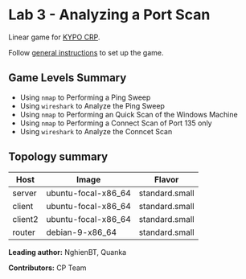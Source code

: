 # Lab 3 - Analyzing a Port Scan

Linear game for [KYPO CRP](https://docs.crp.kypo.muni.cz/).

Follow [general instructions](https://docs.crp.kypo.muni.cz/basic-concepts/typical-training-workflow/training-workflow-cloud/) to set up the game.

## Game Levels Summary
- Using `nmap` to Performing a Ping Sweep
- Using `wireshark` to Analyze the Ping Sweep
- Using `nmap` to Performing an Quick Scan of the Windows Machine
- Using `nmap` to Performing a Connect Scan of Port 135 only
- Using `wireshark` to Analyze the Conncet Scan

## Topology summary
|Host|Image|Flavor|
|-|-|-|
|server|ubuntu-focal-x86_64|standard.small|
|client|ubuntu-focal-x86_64|standard.small|
|client2|ubuntu-focal-x86_64|standard.small|
|router|debian-9-x86_64|standard.small|


**Leading author:** NghienBT, Quanka

**Contributors:** CP Team
